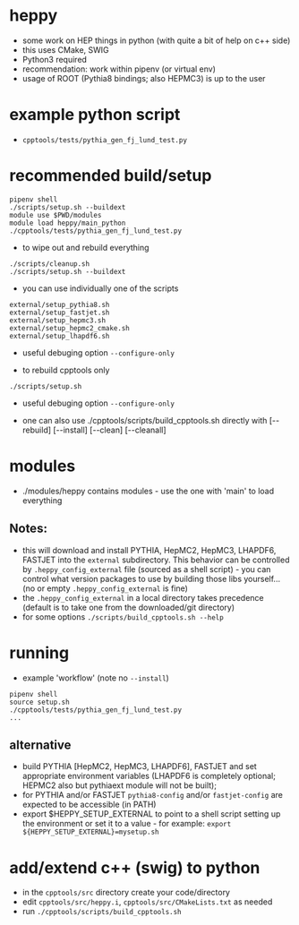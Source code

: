 # heppy

- some work on HEP things in python (with quite a bit of help on c++ side)
- this uses CMake, SWIG
- Python3 required
- recommendation: work within pipenv (or virtual env)
- usage of ROOT (Pythia8 bindings; also HEPMC3) is up to the user

# example python script

 - `cpptools/tests/pythia_gen_fj_lund_test.py`

# recommended build/setup

```
pipenv shell
./scripts/setup.sh --buildext
module use $PWD/modules
module load heppy/main_python
./cpptools/tests/pythia_gen_fj_lund_test.py
```

- to wipe out and rebuild everything
```
./scripts/cleanup.sh
./scripts/setup.sh --buildext
```

- you can use individually one of the scripts
```
external/setup_pythia8.sh
external/setup_fastjet.sh          
external/setup_hepmc3.sh           
external/setup_hepmc2_cmake.sh     
external/setup_lhapdf6.sh
```

- useful debuging option `--configure-only`

- to rebuild cpptools only
```
./scripts/setup.sh
```
- useful debuging option `--configure-only`

- one can also use ./cpptools/scripts/build_cpptools.sh directly with [--rebuild] [--install] [--clean] [--cleanall]

# modules

- ./modules/heppy contains modules - use the one with 'main' to load everything


## Notes: 
- this will download and install PYTHIA, HepMC2, HepMC3, LHAPDF6, FASTJET into the `external` subdirectory. This behavior can be controlled by `.heppy_config_external` file (sourced as a shell script) - you can control what version packages to use by building those libs yourself... (no or empty `.heppy_config_external` is fine)
- the `.heppy_config_external` in a local directory takes precedence (default is to take one from the downloaded/git directory)
- for some options `./scripts/build_cpptools.sh --help`

# running

- example 'workflow' (note no `--install`)

```
pipenv shell
source setup.sh
./cpptools/tests/pythia_gen_fj_lund_test.py
...
```

## alternative

- build PYTHIA [HepMC2, HepMC3, LHAPDF6], FASTJET and set appropriate environment variables (LHAPDF6 is completely optional; HEPMC2 also but pythiaext module will not be built);
- for PYTHIA and/or FASTJET `pythia8-config` and/or `fastjet-config` are expected to be accessible (in PATH)
- export $HEPPY_SETUP_EXTERNAL to point to a shell script setting up the environment or set it to a value - for example: `export ${HEPPY_SETUP_EXTERNAL}=mysetup.sh`

# add/extend c++ (swig) to python

- in the `cpptools/src` directory create your code/directory
- edit `cpptools/src/heppy.i`, `cpptools/src/CMakeLists.txt` as needed
- run `./cpptools/scripts/build_cpptools.sh`
